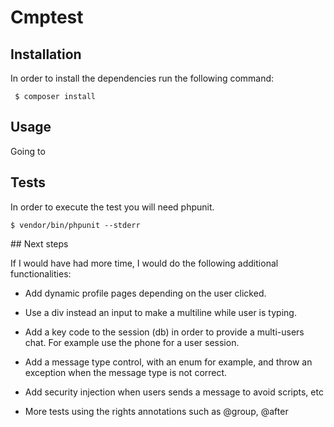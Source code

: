 # Cmptest

## Installation

In order to install the dependencies run the following command:

```
 $ composer install
```

## Usage

Going to

## Tests

In order to execute the test you will need phpunit.

```
$ vendor/bin/phpunit --stderr
```

## Next steps

If I would have had more time, I would do the following additional functionalities:

* Add dynamic profile pages depending on the user clicked.

* Use a div instead an input to make a multiline while user is typing.

* Add a key code to the session (db) in order to provide a multi-users chat. For example use the phone for a user session.

* Add a message type control, with an enum for example, and throw an exception when the message type is not correct.

* Add security injection when users sends a message to avoid scripts, etc

* More tests using the rights annotations such as @group, @after
